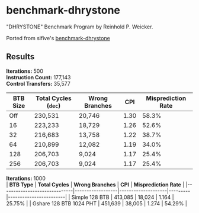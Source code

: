 # benchmark-dhrystone
"DHRYSTONE" Benchmark Program by  Reinhold P. Weicker.

Ported from sifive's [benchmark-dhrystone](https://github.com/sifive/benchmark-dhrystone)

## Results

**Iterations:** 500  
**Instruction Count:** 177,143  
**Control Transfers:** 35,577  

| **BTB Size** | **Total Cycles** (`dec`) | **Wrong Branches** | **CPI** | **Misprediction Rate** |
| ------------ | ------------------------ | ------------------ | ------- | ---------------------  |
| Off          | 230,531                  | 20,746             | 1.30    | 58.3%                  |
| 16           | 223,233                  | 18,729             | 1.26    | 52.6%                  |
| 32           | 216,683                  | 13,758             | 1.22    | 38.7%                  |
| 64           | 210,899                  | 12,082             | 1.19    | 34.0%                  |cd 
| 128          | 206,703                  | 9,024              | 1.17    | 25.4%                  |
| 256          | 206,703                  | 9,024              | 1.17    | 25.4%                  |

**Iterations:** 1000  
| **BTB Type**                 | **Total Cycles** | **Wrong Branches** | **CPI** | **Misprediction Rate** |
|------------------------------|------------------|--------------------|---------|------------------------|
| Simple 128 BTB               | 413,085          | 18,024             | 1.164   | 25.75%                 |
| Gshare 128 BTB 1024 PHT      | 451,639          | 38,005             | 1.274   | 54.29%                 |

